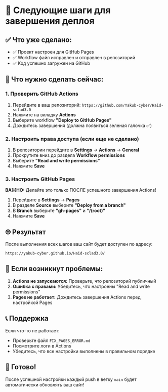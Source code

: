 # 🎯 Следующие шаги для завершения деплоя

## ✅ Что уже сделано:

- ✅ Проект настроен для GitHub Pages
- ✅ Workflow файл исправлен и отправлен в репозиторий
- ✅ Код успешно загружен на GitHub

## 🔄 Что нужно сделать сейчас:

### 1. Проверить GitHub Actions

1. Перейдите в ваш репозиторий: `https://github.com/Yakub-cyber/Haid-sclad3.0`
2. Нажмите на вкладку **Actions**
3. Выберите workflow **"Deploy to GitHub Pages"**
4. Дождитесь завершения (должна появиться зеленая галочка ✅)

### 2. Настроить права доступа (если еще не сделано)

1. В репозитории перейдите в **Settings** → **Actions** → **General**
2. Прокрутите вниз до раздела **Workflow permissions**
3. Выберите **"Read and write permissions"**
4. Нажмите **Save**

### 3. Настроить GitHub Pages

**ВАЖНО:** Делайте это только ПОСЛЕ успешного завершения Actions!

1. Перейдите в **Settings** → **Pages**
2. В разделе **Source** выберите **"Deploy from a branch"**
3. В **Branch** выберите **"gh-pages"** и **"/(root)"**
4. Нажмите **Save**

## 🌐 Результат

После выполнения всех шагов ваш сайт будет доступен по адресу:

```
https://yakub-cyber.github.io/Haid-sclad3.0/
```

## 🔧 Если возникнут проблемы:

1. **Actions не запускаются:** Проверьте, что репозиторий публичный
2. **Ошибка с правами:** Убедитесь, что настроены "Read and write permissions"
3. **Pages не работает:** Дождитесь завершения Actions перед настройкой Pages

## 📞 Поддержка

Если что-то не работает:

- Проверьте файл `FIX_PAGES_ERROR.md`
- Посмотрите логи в Actions
- Убедитесь, что все настройки выполнены в правильном порядке

## 🎉 Готово!

После успешной настройки каждый push в ветку `main` будет автоматически обновлять ваш сайт!
